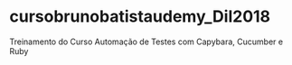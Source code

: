 # cursobrunobatistaudemy_Dil2018
Treinamento do Curso Automação de Testes com Capybara, Cucumber e Ruby

  
